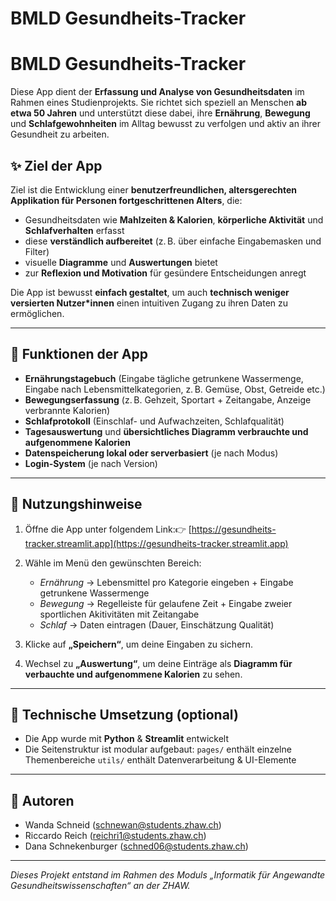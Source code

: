 # BMLD Gesundheits-Tracker


# BMLD Gesundheits-Tracker

Diese App dient der **Erfassung und Analyse von Gesundheitsdaten** im Rahmen eines Studienprojekts. Sie richtet sich speziell an Menschen **ab etwa 50 Jahren** und unterstützt diese dabei, ihre **Ernährung**, **Bewegung** und **Schlafgewohnheiten** im Alltag bewusst zu verfolgen und aktiv an ihrer Gesundheit zu arbeiten.

## ✨ Ziel der App

Ziel ist die Entwicklung einer **benutzerfreundlichen, altersgerechten Applikation für Personen fortgeschrittenen Alters**, die:

- Gesundheitsdaten wie **Mahlzeiten & Kalorien**, **körperliche Aktivität** und **Schlafverhalten** erfasst
- diese **verständlich aufbereitet** (z. B. über einfache Eingabemasken und Filter)
- visuelle **Diagramme** und **Auswertungen** bietet
- zur **Reflexion und Motivation** für gesündere Entscheidungen anregt

Die App ist bewusst **einfach gestaltet**, um auch **technisch weniger versierten Nutzer*innen** einen intuitiven Zugang zu ihren Daten zu ermöglichen.

---

## 🧭 Funktionen der App

- **Ernährungstagebuch** (Eingabe tägliche getrunkene Wassermenge, Eingabe nach Lebensmittelkategorien, z. B.      Gemüse, Obst, Getreide etc.)
- **Bewegungserfassung** (z. B. Gehzeit, Sportart + Zeitangabe, Anzeige verbrannte Kalorien)
- **Schlafprotokoll** (Einschlaf- und Aufwachzeiten, Schlafqualität)
- **Tagesauswertung** und **übersichtliches Diagramm verbrauchte und aufgenommene Kalorien**
- **Datenspeicherung lokal oder serverbasiert** (je nach Modus)
- **Login-System** (je nach Version)

---

## 🚀 Nutzungshinweise

1. Öffne die App unter folgendem Link:👉 [https://gesundheits-tracker.streamlit.app](https://gesundheits-tracker.streamlit.app)
2. Wähle im Menü den gewünschten Bereich:

   - *Ernährung* → Lebensmittel pro Kategorie eingeben + Eingabe getrunkene Wassermenge
   - *Bewegung* → Regelleiste für gelaufene Zeit + Eingabe zweier sportlichen Akitivitäten mit Zeitangabe 
   - *Schlaf* → Daten eintragen (Dauer, Einschätzung Qualität)
3. Klicke auf **„Speichern“**, um deine Eingaben zu sichern.
4. Wechsel zu **„Auswertung“**, um deine Einträge als **Diagramm für verbauchte und aufgenommene Kalorien** zu sehen.

---

## 🧪 Technische Umsetzung (optional)

- Die App wurde mit **Python** & **Streamlit** entwickelt
- Die Seitenstruktur ist modular aufgebaut:
  `pages/` enthält einzelne Themenbereiche
  `utils/` enthält Datenverarbeitung & UI-Elemente

---

## 👥 Autoren

- Wanda Schneid (schnewan@students.zhaw.ch)
- Riccardo Reich (reichri1@students.zhaw.ch)
- Dana Schnekenburger (schned06@students.zhaw.ch)

---

*Dieses Projekt entstand im Rahmen des Moduls „Informatik für Angewandte Gesundheitswissenschaften“ an der ZHAW.*
